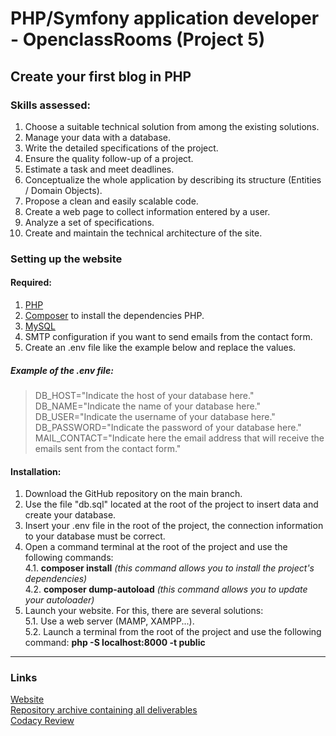 # PHP/Symfony application developer - OpenclassRooms (Project 5)

## Create your first blog in PHP

### Skills assessed:
1. Choose a suitable technical solution from among the existing solutions.
2. Manage your data with a database.
3. Write the detailed specifications of the project.
4. Ensure the quality follow-up of a project.
5. Estimate a task and meet deadlines.
6. Conceptualize the whole application by describing its structure (Entities / Domain Objects).
7. Propose a clean and easily scalable code.
8. Create a web page to collect information entered by a user.
9. Analyze a set of specifications.
10. Create and maintain the technical architecture of the site.

### Setting up the website

#### Required:
1. [PHP](https://www.php.net/downloads.php)
2. [Composer](https://getcomposer.org/download/) to install the dependencies PHP.
3. [MySQL](https://www.mysql.com/fr/downloads/)
4. SMTP configuration if you want to send emails from the contact form.
5. Create an .env file like the example below and replace the values.

##### Example of the .env file:
> DB_HOST="Indicate the host of your database here."\
> DB_NAME="Indicate the name of your database here."\
> DB_USER="Indicate the username of your database here."\
> DB_PASSWORD="Indicate the password of your database here."\
> MAIL_CONTACT="Indicate here the email address that will receive the emails sent from the contact form."

#### Installation:
1. Download the GitHub repository on the main branch.
2. Use the file "db.sql" located at the root of the project to insert data and create your database.
3. Insert your .env file in the root of the project, the connection information to your database must be correct.
4. Open a command terminal at the root of the project and use the following commands:\
   4.1. **composer install** *(this command allows you to install the project's dependencies)*\
   4.2. **composer dump-autoload** *(this command allows you to update your autoloader)*
5. Launch your website. For this, there are several solutions:\
   5.1. Use a web server (MAMP, XAMPP...).\
   5.2. Launch a terminal from the root of the project and use the following command: **php -S localhost:8000 -t public**

--- --- ---

### Links
[Website](https://blog.gaelpaquien.com/)\
[Repository archive containing all deliverables](https://github.com/Galuss1/openclassrooms-archive/tree/main/php-symfony-application-developer/project-5)\
[Codacy Review](https://app.codacy.com/gh/Galuss1/openclassrooms-blog/dashboard)
